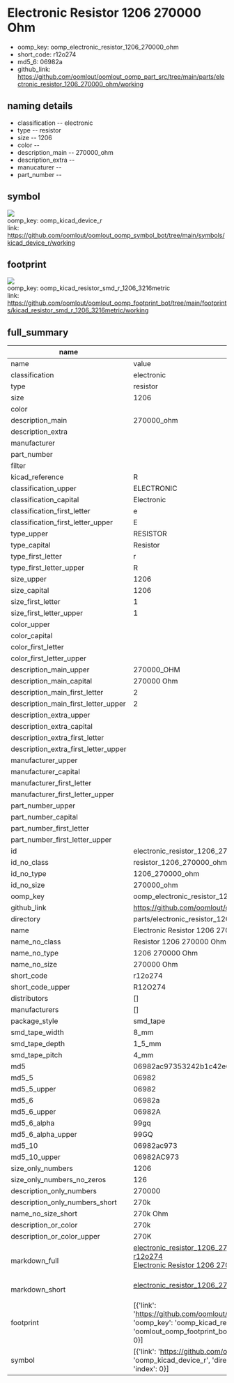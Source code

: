 # Electronic Resistor 1206 270000 Ohm

  
* oomp_key: oomp_electronic_resistor_1206_270000_ohm 
* short_code: r12o274
* md5_6: 06982a  
* github_link: https://github.com/oomlout/oomlout_oomp_part_src/tree/main/parts/electronic_resistor_1206_270000_ohm/working  
## naming details
* classification -- electronic
* type -- resistor
* size -- 1206
* color -- 
* description_main -- 270000_ohm
* description_extra -- 
* manucaturer -- 
* part_number -- 



## symbol

![](symbol/{index}/working/working_600.png)  
oomp_key: oomp_kicad_device_r  
link: https://github.com/oomlout/oomlout_oomp_symbol_bot/tree/main/symbols/kicad_device_r/working  

## footprint

![](footprint/{index}/working/working_600.png)  
oomp_key: oomp_kicad_resistor_smd_r_1206_3216metric  
link: https://github.com/oomlout/oomlout_oomp_footprint_bot/tree/main/footprints/kicad_resistor_smd_r_1206_3216metric/working  

## full_summary
| name | value | 
| --- | --- | 
| name | value | 
| classification | electronic | 
| type | resistor | 
| size | 1206 | 
| color |  | 
| description_main | 270000_ohm | 
| description_extra |  | 
| manufacturer |  | 
| part_number |  | 
| filter |  | 
| kicad_reference | R | 
| classification_upper | ELECTRONIC | 
| classification_capital | Electronic | 
| classification_first_letter | e | 
| classification_first_letter_upper | E | 
| type_upper | RESISTOR | 
| type_capital | Resistor | 
| type_first_letter | r | 
| type_first_letter_upper | R | 
| size_upper | 1206 | 
| size_capital | 1206 | 
| size_first_letter | 1 | 
| size_first_letter_upper | 1 | 
| color_upper |  | 
| color_capital |  | 
| color_first_letter |  | 
| color_first_letter_upper |  | 
| description_main_upper | 270000_OHM | 
| description_main_capital | 270000 Ohm | 
| description_main_first_letter | 2 | 
| description_main_first_letter_upper | 2 | 
| description_extra_upper |  | 
| description_extra_capital |  | 
| description_extra_first_letter |  | 
| description_extra_first_letter_upper |  | 
| manufacturer_upper |  | 
| manufacturer_capital |  | 
| manufacturer_first_letter |  | 
| manufacturer_first_letter_upper |  | 
| part_number_upper |  | 
| part_number_capital |  | 
| part_number_first_letter |  | 
| part_number_first_letter_upper |  | 
| id | electronic_resistor_1206_270000_ohm | 
| id_no_class | resistor_1206_270000_ohm | 
| id_no_type | 1206_270000_ohm | 
| id_no_size | 270000_ohm | 
| oomp_key | oomp_electronic_resistor_1206_270000_ohm | 
| github_link | https://github.com/oomlout/oomlout_oomp_part_src/tree/main/parts/electronic_resistor_1206_270000_ohm/working | 
| directory | parts/electronic_resistor_1206_270000_ohm | 
| name | Electronic Resistor 1206 270000 Ohm | 
| name_no_class | Resistor 1206 270000 Ohm | 
| name_no_type | 1206 270000 Ohm | 
| name_no_size | 270000 Ohm | 
| short_code | r12o274 | 
| short_code_upper | R12O274 | 
| distributors | [] | 
| manufacturers | [] | 
| package_style | smd_tape | 
| smd_tape_width | 8_mm | 
| smd_tape_depth | 1_5_mm | 
| smd_tape_pitch | 4_mm | 
| md5 | 06982ac97353242b1c42e63de556bd12 | 
| md5_5 | 06982 | 
| md5_5_upper | 06982 | 
| md5_6 | 06982a | 
| md5_6_upper | 06982A | 
| md5_6_alpha | 99gq | 
| md5_6_alpha_upper | 99GQ | 
| md5_10 | 06982ac973 | 
| md5_10_upper | 06982AC973 | 
| size_only_numbers | 1206 | 
| size_only_numbers_no_zeros | 126 | 
| description_only_numbers | 270000 | 
| description_only_numbers_short | 270k | 
| name_no_size_short | 270k Ohm | 
| description_or_color | 270k | 
| description_or_color_upper | 270K | 
| markdown_full | [electronic_resistor_1206_270000_ohm](https://github.com/oomlout/oomlout_oomp_part_src/tree/main/parts/electronic_resistor_1206_270000_ohm/working)<br>[r12o274](https://github.com/oomlout/oomlout_oomp_part_src/tree/main/parts/electronic_resistor_1206_270000_ohm/working)<br>[Electronic Resistor 1206 270000 Ohm](https://github.com/oomlout/oomlout_oomp_part_src/tree/main/parts/electronic_resistor_1206_270000_ohm/working)<br><br> | 
| markdown_short | [electronic_resistor_1206_270000_ohm](https://github.com/oomlout/oomlout_oomp_part_src/tree/main/parts/electronic_resistor_1206_270000_ohm/working)<br><br> | 
| footprint | [{'link': 'https://github.com/oomlout/oomlout_oomp_footprint_bot/tree/main/foootprntss/kicad_resistor_smd_r_1206_3216metric', 'oomp_key': 'oomp_kicad_resistor_smd_r_1206_3216metric', 'directory': 'oomlout_oomp_footprint_bot/footprints/kicad_resistor_smd_r_1206_3216metric//working/working.kicad_mod', 'index': 0}] | 
| symbol | [{'link': 'https://github.com/oomlout/oomlout_oomp_symbol_bot/tree/main/symbols/kicad_device_r', 'oomp_key': 'oomp_kicad_device_r', 'directory': 'oomlout_oomp_symbol_bot/symbols/kicad_device_r//working/working.kicad_sym', 'index': 0}] | 
